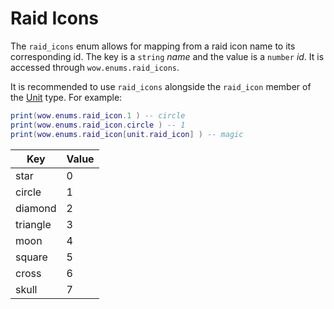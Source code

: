 # Raid Icons

The `raid_icons` enum allows for mapping from a raid icon name to its corresponding id. The key is a `string` _name_ and the value is a `number` _id_. It is accessed through `wow.enums.raid_icons`.

It is recommended to use `raid_icons` alongside the `raid_icon` member of the [Unit](../types/unit.md) type. For example:

```lua
print(wow.enums.raid_icon.1 ) -- circle
print(wow.enums.raid_icon.circle ) -- 1
print(wow.enums.raid_icon[unit.raid_icon] ) -- magic
```

| Key      | Value |
| -------- | ----- |
| star     | 0     |
| circle   | 1     |
| diamond  | 2     |
| triangle | 3     |
| moon     | 4     |
| square   | 5     |
| cross    | 6     |
| skull    | 7     |
